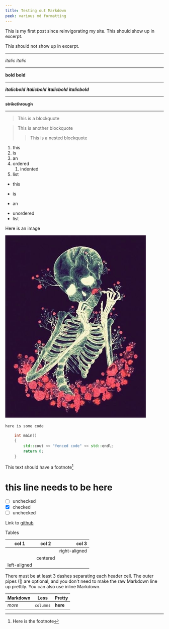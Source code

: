```yaml
---
title: Testing out Markdown
peek: various md formatting
---
```

This is my first post since reinvigorating my site.
This should show up in excerpt.

This should not show up in excerpt.


***

*italic*
_italic_

---

**bold**
__bold__

___

  
***italicbold***
___italicbold___
__*italicbold*__
**_italicbold_**

***

~~strikethrough~~

***

> This is a blockquote

> This is another blockquote
>> This is a nested blockquote

1. this
1. is
1. an
1. ordered
    1. indented
1. list

- this
* is
+ an
- unordered
- list

Here is an image

![image title here](/assets/images/skel.jpg)

`here is some code`

```cpp
    int main()
    {
        std::cout << "fenced code" << std::endl;
        return 0;
    }
```

This text should have a footnote[^boop]
# this line needs to be here
[^boop]: Here is the footnote

- [ ] unchecked
- [x] checked
- [ ] unchecked

Link to [github](https://github.com/alyoshenka "My github")

Tables

| col 1         | col 2         | col 3         |
| ------------- |:-------------:| -------------:|
|               |               | right-aligned |
|               | centered      |               |
| left-aligned  |               |               |

There must be at least 3 dashes separating each header cell.
The outer pipes (|) are optional, and you don't need to make the 
raw Markdown line up prettily. You can also use inline Markdown.

Markdown | Less | Pretty
--- | --- | ---
*more* | `columns` | **here**


